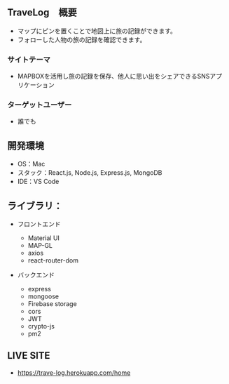 ## TraveLog　概要
- マップにピンを置くことで地図上に旅の記録ができます。
- フォローした人物の旅の記録を確認できます。

### サイトテーマ
- MAPBOXを活用し旅の記録を保存、他人に思い出をシェアできるSNSアプリケーション

### ターゲットユーザー
- 誰でも

## 開発環境
- OS：Mac
- スタック：React.js, Node.js, Express.js, MongoDB
- IDE：VS Code

## ライブラリ：

- フロントエンド
  - Material UI
  - MAP-GL
  - axios
  - react-router-dom

- バックエンド
  - express
  - mongoose
  - Firebase storage
  - cors 
  - JWT
  - crypto-js
  - pm2

## LIVE SITE
- https://trave-log.herokuapp.com/home

